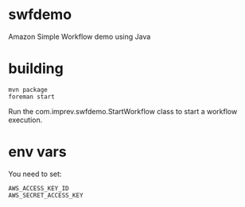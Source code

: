 # swfdemo

Amazon Simple Workflow demo using Java

# building

    mvn package
    foreman start

Run the com.imprev.swfdemo.StartWorkflow class to start a workflow execution.

# env vars

You need to set:

    AWS_ACCESS_KEY_ID
    AWS_SECRET_ACCESS_KEY
